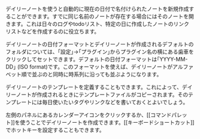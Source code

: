 デイリーノートを使うと自動的に現在の日付で名付けられたノートを新規作成することができます。すでに同じ名前のノートが存在する場合にはそのノートを開きます。これは日々のログやtodoリスト、特定の日に作成したノートのリンクリストなどを作成するのに役立ちます。

デイリーノートの日付フォーマットとデイリーノートが作成されるデフォルトのフォルダについては、｢設定｣->｢プラグイン｣からプラグイン名の横にある歯車をクリックしてセットできます。デフォルトの日付フォーマットは｢YYYY-MM-DD｣ (ISO format)です。このフォーマットを使えば、デイリーノートがアルファベット順で並ぶのと同時に時系列に沿っても並ぶようになります。

デイリーノートのテンプレートを定義することもできます。これによって、デイリーノートが作成されるときにテンプレートファイルがコピーされます。そのテンプレートには毎日使いたいタグやリンクなどを書いておくとよいでしょう。

左側のパネルにあるカレンダーアイコンをクリックするか、[[コマンドパレット]]を使うことでデイリーノートを作成できます。[[キーボードショートカット]]でホットキーを設定することもできます。